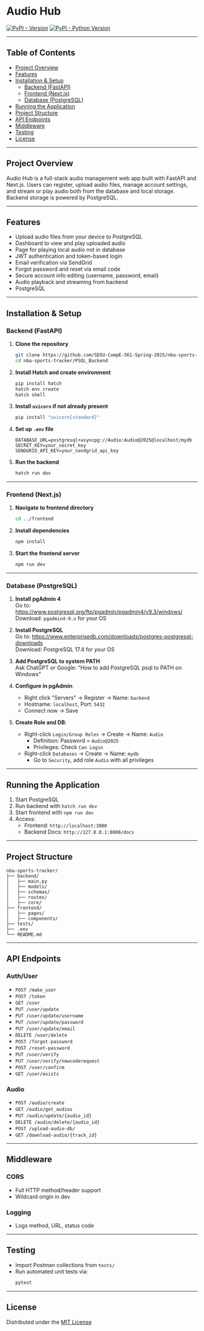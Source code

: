 # Audio Hub

[![PyPI - Version](https://img.shields.io/pypi/v/app.svg)](https://pypi.org/project/app)
[![PyPI - Python Version](https://img.shields.io/pypi/pyversions/app.svg)](https://pypi.org/project/app)

---

## Table of Contents

- [Project Overview](#project-overview)
- [Features](#features)
- [Installation & Setup](#installation--setup)
  - [Backend (FastAPI)](#backend-fastapi)
  - [Frontend (Next.js)](#frontend-nextjs)
  - [Database (PostgreSQL)](#database-postgresql)
- [Running the Application](#running-the-application)
- [Project Structure](#project-structure)
- [API Endpoints](#api-endpoints)
- [Middleware](#middleware)
- [Testing](#testing)
- [License](#license)

---

## Project Overview

Audio Hub is a full-stack audio management web app built with FastAPI and Next.js. Users can register, upload audio files, manage account settings, and stream or play audio both from the database and local storage. Backend storage is powered by PostgreSQL.

---

## Features

- Upload audio files from your device to PostgreSQL
- Dashboard to view and play uploaded audio
- Page for playing local audio not in database
- JWT authentication and token-based login
- Email verification via SendGrid
- Forgot password and reset via email code
- Secure account info editing (username, password, email)
- Audio playback and streaming from backend
- PostgreSQL 

---

## Installation & Setup

### Backend (FastAPI)

1. **Clone the repository**
   ```bash
   git clone https://github.com/SDSU-CompE-561-Spring-2025/nba-sports-tracker
   cd nba-sports-tracker/PSQL_Backend
   ```

2. **Install Hatch and create environment**
   ```bash
   pip install hatch
   hatch env create
   hatch shell
   ```

3. **Install `uvicorn` if not already present**
   ```bash
   pip install "uvicorn[standard]"
   ```

4. **Set up `.env` file**
   ```
   DATABASE_URL=postgresql+asyncpg://Audio:Audio@2025@localhost/mydb
   SECRET_KEY=your_secret_key
   SENDGRID_API_KEY=your_sendgrid_api_key
   ```

5. **Run the backend**
   ```bash
   hatch run dev
   ```

---

### Frontend (Next.js)

1. **Navigate to frontend directory**
   ```bash
   cd ../frontend
   ```

2. **Install dependencies**
   ```bash
   npm install
   ```

3. **Start the frontend server**
   ```bash
   npm run dev
   ```

---

### Database (PostgreSQL)

1. **Install pgAdmin 4**  
   Go to: https://www.postgresql.org/ftp/pgadmin/pgadmin4/v9.3/windows/  
   Download: `pgadmin4-9.x` for your OS

2. **Install PostgreSQL**  
   Go to: https://www.enterprisedb.com/downloads/postgres-postgresql-downloads  
   Download: PostgreSQL 17.4 for your OS

3. **Add PostgreSQL to system PATH**  
   Ask ChatGPT or Google: “How to add PostgreSQL psql to PATH on Windows”

4. **Configure in pgAdmin**:
   - Right click "Servers" → Register → Name: `backend`
   - Hostname: `localhost`, Port: `5432`
   - Connect now → Save

5. **Create Role and DB**:
   - Right-click `Login/Group Roles` → Create → Name: `Audio`
     - Definition: Password = `Audio@2025`
     - Privileges: Check `Can Login`
   - Right-click `Databases` → Create → Name: `mydb`
     - Go to `Security`, add role `Audio` with all privileges

---

## Running the Application

1. Start PostgreSQL
2. Run backend with `hatch run dev`
3. Start frontend with `npm run dev`
4. Access:
   - Frontend: `http://localhost:3000`
   - Backend Docs: `http://127.0.0.1:8000/docs`

---

## Project Structure

```
nba-sports-tracker/
├── backend/
│   ├── main.py
│   ├── models/
│   ├── schemas/
│   ├── routes/
│   ├── core/
├── frontend/
│   ├── pages/
│   ├── components/
├── tests/
├── .env
└── README.md
```

---

## API Endpoints

### Auth/User
- `POST /make_user`
- `POST /token`
- `GET /user`
- `PUT /user/update`
- `PUT /user/update/username`
- `PUT /user/update/password`
- `PUT /user/update/email`
- `DELETE /user/delete`
- `POST /forgot-password`
- `POST /reset-password`
- `PUT /user/verify`
- `PUT /user/verify/newcoderequest`
- `POST /user/confirm`
- `GET /user/exists`

### Audio
- `POST /audio/create`
- `GET /audio/get_audios`
- `PUT /audio/update/{audio_id}`
- `DELETE /audio/delete/{audio_id}`
- `POST /upload-audio-db/`
- `GET /download-audio/{track_id}`

---

## Middleware

### CORS
- Full HTTP method/header support
- Wildcard origin in dev

### Logging
- Logs method, URL, status code

---

## Testing

- Import Postman collections from `tests/`
- Run automated unit tests via:
  ```bash
  pytest
  ```

---

## License

Distributed under the [MIT License](https://spdx.org/licenses/MIT.html)